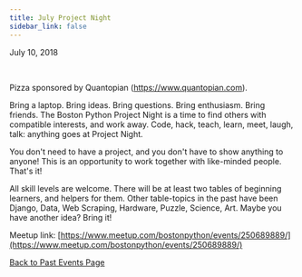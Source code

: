 ```yaml
---
title: July Project Night
sidebar_link: false
---
```


July 10, 2018


   

Pizza sponsored by Quantopian (https://www.quantopian.com).

Bring a laptop. Bring ideas. Bring questions. Bring enthusiasm. Bring friends. The Boston Python Project Night is a time to find others with compatible interests, and work away. Code, hack, teach, learn, meet, laugh, talk: anything goes at Project Night.

You don't need to have a project, and you don't have to show anything to anyone! This is an opportunity to work together with like-minded people. That's it!

All skill levels are welcome. There will be at least two tables of beginning learners, and helpers for them. Other table-topics in the past have been Django, Data, Web Scraping, Hardware, Puzzle, Science, Art. Maybe you have another idea? Bring it!


Meetup link: [https://www.meetup.com/bostonpython/events/250689889/](https://www.meetup.com/bostonpython/events/250689889/)

[Back to Past Events Page](index.md)